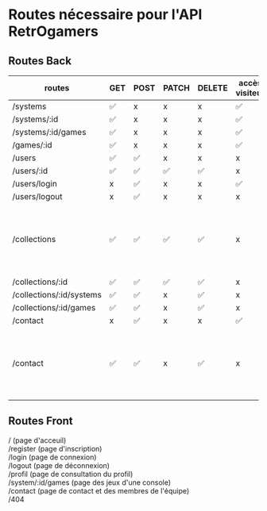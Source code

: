 # Routes nécessaire pour l'API RetrOgamers

## Routes Back

routes                   | GET | POST | PATCH | DELETE | accès visiteur | accès user
-----                    | --- | ---  | ---   | ---    | ---            | ---
/systems                 | ✅   | x    | x     | x      | ✅             | ✅
/systems/:id             | ✅   | x    | x     | x      | ✅             | ✅
/systems/:id/games       | ✅   | x    | x     | x      | ✅             | ✅
/games/:id               | ✅   | x    | x     | x      | ✅             | ✅
/users                   | ✅   | ✅   | x     | x       | x             | ✅
/users/:id               | ✅   | ✅   | ✅     | ✅      | x             | ✅
/users/login             | x   | ✅    | x     | x      | ✅             | x
/users/logout            | x   | ✅    | x     | x      | x             | ✅
/collections             | ✅   | ✅   | ✅     | ✅      | x             | ✅ (pour les futurs admins (v2 ou v3))
/collections/:id         | ✅   | ✅   | ✅     | ✅      | x             | ✅
/collections/:id/systems | ✅   | ✅   | x     | ✅      | x             | ✅
/collections/:id/games   | ✅   | ✅   | x     | ✅      | x             | ✅
/contact                 | x   | ✅    | x    | x       | ✅             | ✅
/contact                 | ✅   | ✅   | x     | ✅      | x             | ✅ (pour les futurs admins (v2 ou v3))

## Routes Front

/ (page d'acceuil)  
/register (page d'inscription)  
/login (page de connexion)  
/logout (page de déconnexion)  
/profil (page de consultation du profil)  
/system/:id/games (page des jeux d'une console)  
/contact (page de contact et des membres de l'équipe)  
/404  
